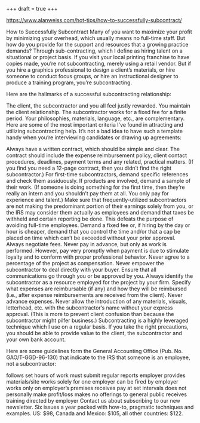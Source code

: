 +++
draft = true
+++

https://www.alanweiss.com/hot-tips/how-to-successfully-subcontract/

How to Successfully Subcontract
Many of you want to maximize your profit by minimizing your overhead, which usually means no full-time staff. But how do you provide for the support and resources that a growing practice demands? Through sub-contracting, which I define as hiring talent on a situational or project basis. If you visit your local printing franchise to have copies made, you’re not subcontracting, merely using a retail vendor. But if you hire a graphics professional to design a client’s materials, or hire someone to conduct focus groups, or hire an instructional designer to produce a training program, you’re subcontracting.

Here are the hallmarks of a successful subcontracting relationship:

The client, the subcontractor and you all feel justly rewarded.
You maintain the client relationship.
The subcontractor works for a fixed fee for a finite period.
Your philosophies, materials, language, etc., are complementary.
Here are some of the most important criteria I’ve found in attracting and utilizing subcontracting help. It’s not a bad idea to have such a template handy when you’re interviewing candidates or drawing up agreements:

Always have a written contract, which should be simple and clear. The contract should include the expense reimbursement policy, client contact procedures, deadlines, payment terms and any related, practical matters. (If you find you need a 12-page contract, then you didn’t find the right subcontractor.)
For first-time subcontractors, demand specific references and check them assiduously. If products are involved, demand a sample of their work. (If someone is doing something for the first time, then they’re really an intern and you shouldn’t pay them at all. You only pay for experience and talent.)
Make sure that frequently-utilized subcontractors are not making the predominant portion of their earnings solely from you, or the IRS may consider them actually as employees and demand that taxes be withheld and certain reporting be done. This defeats the purpose of avoiding full-time employees.
Demand a fixed fee or, if hiring by the day or hour is cheaper, demand that you control the time and/or that a cap be placed on time which can’t be exceeded without your prior approval. Always negotiate fees. Never pay in advance, but only as work is performed. However, pay very promptly when payment is due to stimulate loyalty and to conform with proper professional behavior. Never agree to a percentage of the project as compensation.
Never empower the subcontractor to deal directly with your buyer. Ensure that all communications go through you or be approved by you. Always identify the subcontractor as a resource employed for the project by your firm.
Specify what expenses are reimbursable (if any) and how they will be reimbursed (i.e., after expense reimbursements are received from the client). Never advance expenses.
Never allow the introduction of any materials, visuals, letterhead, etc. with the subcontractor’s name without your express approval. (This is more to prevent client confusion than because the subcontractor might pilfer business.)
Subcontracting is a highly leveraged technique which I use on a regular basis. If you take the right precautions, you should be able to provide value to the client, the subcontractor and your own bank account.

Here are some guidelines form the General Accounting Office (Pub. No. GAO/T-GGD-96-130) that indicate to the IRS that someone is an employee, not a subcontractor:

follows set hours of work
must submit regular reports
employer provides materials/site
works solely for one employer
can be fired by employer
works only on employer’s premises
receives pay at set intervals
does not personally make profit/loss
makes no offerings to general public
receives training directed by employer
Contact us about subscribing to our new newsletter. Six issues a year packed with how-to, pragmatic techniques and examples. US: $98, Canada and Mexico: $105, all other countries: $122.
